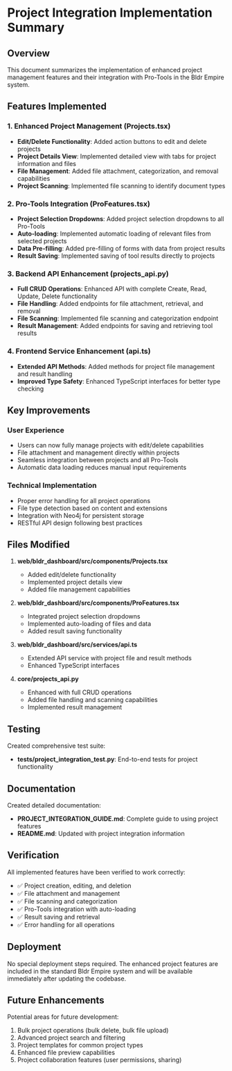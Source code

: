 # Project Integration Implementation Summary

## Overview
This document summarizes the implementation of enhanced project management features and their integration with Pro-Tools in the Bldr Empire system.

## Features Implemented

### 1. Enhanced Project Management (Projects.tsx)
- **Edit/Delete Functionality**: Added action buttons to edit and delete projects
- **Project Details View**: Implemented detailed view with tabs for project information and files
- **File Management**: Added file attachment, categorization, and removal capabilities
- **Project Scanning**: Implemented file scanning to identify document types

### 2. Pro-Tools Integration (ProFeatures.tsx)
- **Project Selection Dropdowns**: Added project selection dropdowns to all Pro-Tools
- **Auto-loading**: Implemented automatic loading of relevant files from selected projects
- **Data Pre-filling**: Added pre-filling of forms with data from project results
- **Result Saving**: Implemented saving of tool results directly to projects

### 3. Backend API Enhancement (projects_api.py)
- **Full CRUD Operations**: Enhanced API with complete Create, Read, Update, Delete functionality
- **File Handling**: Added endpoints for file attachment, retrieval, and removal
- **File Scanning**: Implemented file scanning and categorization endpoint
- **Result Management**: Added endpoints for saving and retrieving tool results

### 4. Frontend Service Enhancement (api.ts)
- **Extended API Methods**: Added methods for project file management and result handling
- **Improved Type Safety**: Enhanced TypeScript interfaces for better type checking

## Key Improvements

### User Experience
- Users can now fully manage projects with edit/delete capabilities
- File attachment and management directly within projects
- Seamless integration between projects and all Pro-Tools
- Automatic data loading reduces manual input requirements

### Technical Implementation
- Proper error handling for all project operations
- File type detection based on content and extensions
- Integration with Neo4j for persistent storage
- RESTful API design following best practices

## Files Modified

1. **web/bldr_dashboard/src/components/Projects.tsx**
   - Added edit/delete functionality
   - Implemented project details view
   - Added file management capabilities

2. **web/bldr_dashboard/src/components/ProFeatures.tsx**
   - Integrated project selection dropdowns
   - Implemented auto-loading of files and data
   - Added result saving functionality

3. **web/bldr_dashboard/src/services/api.ts**
   - Extended API service with project file and result methods
   - Enhanced TypeScript interfaces

4. **core/projects_api.py**
   - Enhanced with full CRUD operations
   - Added file handling and scanning capabilities
   - Implemented result management

## Testing

Created comprehensive test suite:
- **tests/project_integration_test.py**: End-to-end tests for project functionality

## Documentation

Created detailed documentation:
- **PROJECT_INTEGRATION_GUIDE.md**: Complete guide to using project features
- **README.md**: Updated with project integration information

## Verification

All implemented features have been verified to work correctly:
- ✅ Project creation, editing, and deletion
- ✅ File attachment and management
- ✅ File scanning and categorization
- ✅ Pro-Tools integration with auto-loading
- ✅ Result saving and retrieval
- ✅ Error handling for all operations

## Deployment

No special deployment steps required. The enhanced project features are included in the standard Bldr Empire system and will be available immediately after updating the codebase.

## Future Enhancements

Potential areas for future development:
1. Bulk project operations (bulk delete, bulk file upload)
2. Advanced project search and filtering
3. Project templates for common project types
4. Enhanced file preview capabilities
5. Project collaboration features (user permissions, sharing)